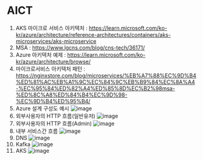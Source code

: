 # AICT
1. AKS 마이크로 서비스 아키텍처 : https://learn.microsoft.com/ko-kr/azure/architecture/reference-architectures/containers/aks-microservices/aks-microservice
2. MSA : https://www.lgcns.com/blog/cns-tech/36171/
4. Azure 아키텍처 예제 : https://learn.microsoft.com/ko-kr/azure/architecture/browse/
5. 마이크로서비스 아키텍처 패턴 : https://nginxstore.com/blog/microservices/%EB%A7%88%EC%9D%B4%ED%81%AC%EB%A1%9C%EC%84%9C%EB%B9%84%EC%8A%A4-%EC%95%84%ED%82%A4%ED%85%8D%EC%B2%98msa-%ED%8C%A8%ED%84%B4%EC%9D%98-%EC%9D%B4%ED%95%B4/
6. Azure 설계 구성도 예시
![image](https://github.com/user-attachments/assets/90d8dc3f-4efc-4ce9-87e7-a4a76da7f5c2)
7. 외부사용자의 HTTP 흐름(일반유저)
![image](https://github.com/user-attachments/assets/345aef35-c363-46c9-83bb-d86a8a1c86ed)
8. 외부사용자의 HTTP 흐름(Admin)
![image](https://github.com/user-attachments/assets/ffde7095-d24b-4a9f-8bf6-09e65352ca8e)
9. 내부 서비스간 흐름
![image](https://github.com/user-attachments/assets/c801b174-fc47-454b-9a87-79ccffb54af2)
10. DNS
![image](https://github.com/user-attachments/assets/87f7d468-4d4c-4570-8fb0-6edcaa998815)
11. Kafka
![image](https://github.com/user-attachments/assets/48cbe1f9-1428-4960-ac21-64adaf5bf633)
12. AKS
![image](https://github.com/user-attachments/assets/4c54c1f0-b2ff-473e-8657-bc80e540056e)

